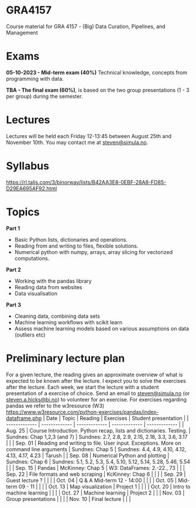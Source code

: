 # GRA4157

Course material for GRA 4157 - (Big) Data Curation, Pipelines, and Management

# Exams

**05-10-2023 - Mid-term exam (40%)** Technical knowledge, concepts from programming with data.

**TBA - The final exam (60%)**, is based on the two group presentations (1 - 3 per group) during the semester.

# Lectures

Lectures will be held each Friday 12-13:45 between August 25th and November 10th. You may contact me at steven@simula.no.

# Syllabus
https://rl.talis.com/3/binorway/lists/B42AA3E8-0EBF-28A8-FD85-D29EA695AF92.html

# Topics

**Part 1**

- Basic Python lists, dictionaries and operations.
- Reading from and writing to files, flexible solutions.
- Numerical python with numpy, arrays, array slicing for vectorized computations.

**Part 2**

- Working with the pandas library
- Reading data from websites
- Data visualisation

**Part 3**

- Cleaning data, combining data sets
- Machine learning workflows with scikit learn
- Assess machine learning models based on various assumptions on data (outliers etc)

# Preliminary lecture plan

For a given lecture, the reading gives an approximate overview of what is expected to be known after the lecture. I expect you to solve the exercises after the lecture. Each week, we start the lecture with a student presentation of a exercise of choice. Send an email to steven@simula.no (or steven.a.hicks@bi.no) to volunteer for an exercise. For exercises regarding pandas we refer to the w3resource (W3) https://www.w3resource.com/python-exercises/pandas/index-dataframe.php
| Date | Topic | Reading | Exercises | Student presentation |
| ------------- | ------------- | ------------- | ------------- | ------------- |
| Aug. 25 | Course Introduction. Python recap, lists and dictionaries. Testing. | Sundnes: Chap 1,2,3 (and 7) | Sundnes: 2.7, 2.8, 2.9, 2.15, 2.18, 3.3, 3.6, 3.17 | |
| Sep. 01 | Reading and writing to file. User input. Exceptions. More on command line arguments | Sundnes: Chap 5 | Sundnes: 4.4, 4.9, 4.10, 4.12, 4.13, 4.17, 4.23 | Tarush |
| Sep. 08 | Numerical Python and plotting | Sundnes: Chap 6 | Sundnes: 5.1, 5.2, 5.3, 5.4, 5.10, 5.12, 5.14, 5.28, 5.46, 5.54 | |
| Sep. 15 | Pandas | McKinney: Chap 5 | W3: DataFrames: 2.-22., 73 | |
| Sep. 22 | File formats and web scraping | KcKinney: Chap 6 |  | |
| Sep. 29 | Guest lecture ? | | |
| Oct. 04 | Q & A Mid-term 12 - 14:00 | | |
| Oct. 05 | Mid-term 09 - 11 | | |
| Oct. 13 | Map visualization | Project 1 | | |
| Oct. 20 | Intro to machine learning | | |
| Oct. 27 | Machine learning | Project 2 |  |
| Nov. 03 | Group presentations | | |
| Nov. 10 | Final lecture | |  |

